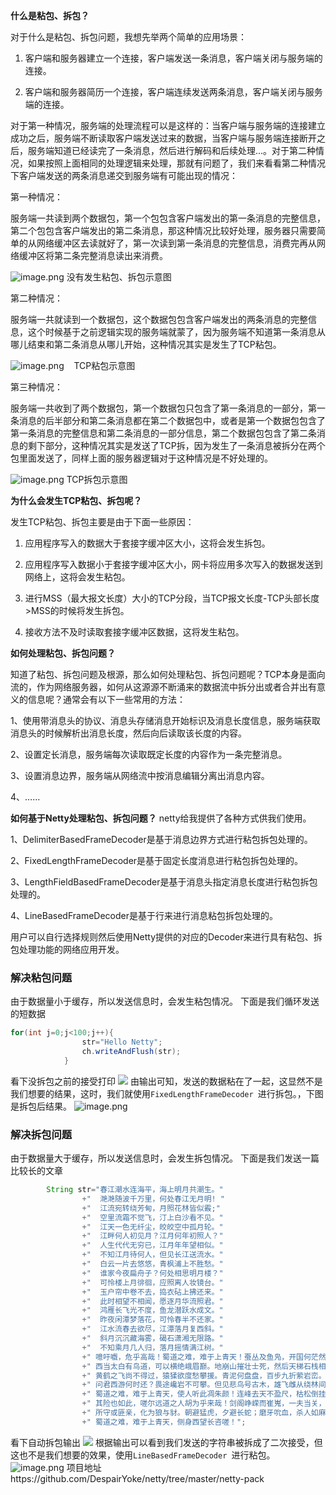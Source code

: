 
**什么是粘包、拆包？**

对于什么是粘包、拆包问题，我想先举两个简单的应用场景：

1.  客户端和服务器建立一个连接，客户端发送一条消息，客户端关闭与服务端的连接。

2.  客户端和服务器简历一个连接，客户端连续发送两条消息，客户端关闭与服务端的连接。

对于第一种情况，服务端的处理流程可以是这样的：当客户端与服务端的连接建立成功之后，服务端不断读取客户端发送过来的数据，当客户端与服务端连接断开之后，服务端知道已经读完了一条消息，然后进行解码和后续处理...。对于第二种情况，如果按照上面相同的处理逻辑来处理，那就有问题了，我们来看看第二种情况下客户端发送的两条消息递交到服务端有可能出现的情况：

第一种情况：

服务端一共读到两个数据包，第一个包包含客户端发出的第一条消息的完整信息，第二个包包含客户端发出的第二条消息，那这种情况比较好处理，服务器只需要简单的从网络缓冲区去读就好了，第一次读到第一条消息的完整信息，消费完再从网络缓冲区将第二条完整消息读出来消费。

![image.png](https://upload-images.jianshu.io/upload_images/15204062-6f6dd57210397e46.png?imageMogr2/auto-orient/strip%7CimageView2/2/w/1240)
没有发生粘包、拆包示意图

第二种情况：

服务端一共就读到一个数据包，这个数据包包含客户端发出的两条消息的完整信息，这个时候基于之前逻辑实现的服务端就蒙了，因为服务端不知道第一条消息从哪儿结束和第二条消息从哪儿开始，这种情况其实是发生了TCP粘包。

![image.png](https://upload-images.jianshu.io/upload_images/15204062-16ed9d92dcf59a60.png?imageMogr2/auto-orient/strip%7CimageView2/2/w/1240)
   TCP粘包示意图

第三种情况：

服务端一共收到了两个数据包，第一个数据包只包含了第一条消息的一部分，第一条消息的后半部分和第二条消息都在第二个数据包中，或者是第一个数据包包含了第一条消息的完整信息和第二条消息的一部分信息，第二个数据包包含了第二条消息的剩下部分，这种情况其实是发送了TCP拆，因为发生了一条消息被拆分在两个包里面发送了，同样上面的服务器逻辑对于这种情况是不好处理的。

![image.png](https://upload-images.jianshu.io/upload_images/15204062-7a890e9a05a6d7cb.png?imageMogr2/auto-orient/strip%7CimageView2/2/w/1240)
TCP拆包示意图

**为什么会发生TCP粘包、拆包呢？**

发生TCP粘包、拆包主要是由于下面一些原因：

1.  应用程序写入的数据大于套接字缓冲区大小，这将会发生拆包。

2.  应用程序写入数据小于套接字缓冲区大小，网卡将应用多次写入的数据发送到网络上，这将会发生粘包。

3.  进行MSS（最大报文长度）大小的TCP分段，当TCP报文长度-TCP头部长度>MSS的时候将发生拆包。

4.  接收方法不及时读取套接字缓冲区数据，这将发生粘包。

**如何处理粘包、拆包问题？**

知道了粘包、拆包问题及根源，那么如何处理粘包、拆包问题呢？TCP本身是面向流的，作为网络服务器，如何从这源源不断涌来的数据流中拆分出或者合并出有意义的信息呢？通常会有以下一些常用的方法：

1、使用带消息头的协议、消息头存储消息开始标识及消息长度信息，服务端获取消息头的时候解析出消息长度，然后向后读取该长度的内容。

2、设置定长消息，服务端每次读取既定长度的内容作为一条完整消息。

3、设置消息边界，服务端从网络流中按消息编辑分离出消息内容。

4、……

**如何基于Netty处理粘包、拆包问题？**
netty给我提供了各种方式供我们使用。

1、DelimiterBasedFrameDecoder是基于消息边界方式进行粘包拆包处理的。

2、FixedLengthFrameDecoder是基于固定长度消息进行粘包拆包处理的。

3、LengthFieldBasedFrameDecoder是基于消息头指定消息长度进行粘包拆包处理的。

4、LineBasedFrameDecoder是基于行来进行消息粘包拆包处理的。

用户可以自行选择规则然后使用Netty提供的对应的Decoder来进行具有粘包、拆包处理功能的网络应用开发。

### 解决粘包问题
由于数据量小于缓存，所以发送信息时，会发生粘包情况。
下面是我们循环发送的短数据
```java
for(int j=0;j<100;j++){
                str="Hello Netty";
                ch.writeAndFlush(str);
            }
```
看下没拆包之前的接受打印
![](https://upload-images.jianshu.io/upload_images/15204062-ee21239998329d09.png?imageMogr2/auto-orient/strip%7CimageView2/2/w/1240)
由输出可知，发送的数据粘在了一起，这显然不是我们想要的结果，这时，我们就使用`FixedLengthFrameDecoder `进行拆包。，下图是拆包后结果。
![image.png](https://upload-images.jianshu.io/upload_images/15204062-56435966bc9325d5.png?imageMogr2/auto-orient/strip%7CimageView2/2/w/1240)
### 解决拆包问题
由于数据量大于缓存，所以发送信息时，会发生拆包情况。
下面是我们发送一篇比较长的文章
```java
        String str="春江潮水连海平，海上明月共潮生。"
                +"  滟滟随波千万里，何处春江无月明! "
                +"  江流宛转绕芳甸，月照花林皆似霰;"
                +"  空里流霜不觉飞，汀上白沙看不见。"
                +"  江天一色无纤尘，皎皎空中孤月轮。"
                +"  江畔何人初见月？江月何年初照人？"
                +"  人生代代无穷已，江月年年望相似。"
                +"  不知江月待何人，但见长江送流水。"
                +"  白云一片去悠悠，青枫浦上不胜愁。"
                +"  谁家今夜扁舟子？何处相思明月楼？"
                +"  可怜楼上月徘徊，应照离人妆镜台。"
                +"  玉户帘中卷不去，捣衣砧上拂还来。"
                +"  此时相望不相闻，愿逐月华流照君。"
                +"  鸿雁长飞光不度，鱼龙潜跃水成文。"
                +"  昨夜闲潭梦落花，可怜春半不还家。"
                +"  江水流春去欲尽，江潭落月复西斜。"
                +"  斜月沉沉藏海雾，碣石潇湘无限路。"
                +"  不知乘月几人归，落月摇情满江树。"
                +" 噫吁嚱，危乎高哉！蜀道之难，难于上青天！蚕丛及鱼凫，开国何茫然！尔来四万八千岁，不与秦塞通人烟。"
                +" 西当太白有鸟道，可以横绝峨眉巅。地崩山摧壮士死，然后天梯石栈相钩连。上有六龙回日之高标，下有冲波逆折之回川。"
                +" 黄鹤之飞尚不得过，猿猱欲度愁攀援。青泥何盘盘，百步九折萦岩峦。扪参历井仰胁息，以手抚膺坐长叹。"
                +" 问君西游何时还？畏途巉岩不可攀。但见悲鸟号古木，雄飞雌从绕林间。又闻子规啼夜月，愁空山。"
                +" 蜀道之难，难于上青天，使人听此凋朱颜！连峰去天不盈尺，枯松倒挂倚绝壁。飞湍瀑流争喧豗，砯崖转石万壑雷。"
                +" 其险也如此，嗟尔远道之人胡为乎来哉！剑阁峥嵘而崔嵬，一夫当关，万夫莫开。"
                +" 所守或匪亲，化为狼与豺。朝避猛虎，夕避长蛇；磨牙吮血，杀人如麻。锦城虽云乐，不如早还家。"
                +" 蜀道之难，难于上青天，侧身西望长咨嗟！";
```
看下自动拆包输出
![](https://upload-images.jianshu.io/upload_images/15204062-b57daccdeddc19a3.png?imageMogr2/auto-orient/strip%7CimageView2/2/w/1240)
根据输出可以看到我们发送的字符串被拆成了二次接受，但这也不是我们想要的效果，使用`LineBasedFrameDecoder `进行粘包。
![image.png](https://upload-images.jianshu.io/upload_images/15204062-7d8c0823d9817604.png?imageMogr2/auto-orient/strip%7CimageView2/2/w/1240)
项目地址https://github.com/DespairYoke/netty/tree/master/netty-pack
